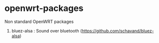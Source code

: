# openwrt-packages
Non standard OpenWRT packages
1. bluez-alsa : Sound over bluetooth (https://github.com/schavand/bluez-alsa)
